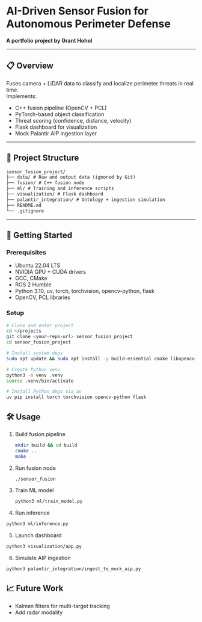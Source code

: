 # AI-Driven Sensor Fusion for Autonomous Perimeter Defense

**A portfolio project by Grant Hohol**

---

## 📋 Overview

Fuses camera + LiDAR data to classify and localize perimeter threats in real time.  
Implements:
- C++ fusion pipeline (OpenCV + PCL)
- PyTorch-based object classification
- Threat scoring (confidence, distance, velocity)
- Flask dashboard for visualization
- Mock Palantir AIP ingestion layer

---

## 📂 Project Structure
```txt
sensor_fusion_project/
├── data/ # Raw and output data (ignored by Git)
├── fusion/ # C++ fusion node
├── ml/ # Training and inference scripts
├── visualization/ # Flask dashboard
├── palantir_integration/ # Ontology + ingestion simulation
├── README.md
└── .gitignore
```

---

## 🚀 Getting Started

### Prerequisites

- Ubuntu 22.04 LTS  
- NVIDIA GPU + CUDA drivers  
- GCC, CMake  
- ROS 2 Humble  
- Python 3.10, uv, torch, torchvision, opencv-python, flask  
- OpenCV, PCL libraries  

### Setup

```bash
# Clone and enter project
cd ~/projects
git clone <your-repo-url> sensor_fusion_project
cd sensor_fusion_project

# Install system deps
sudo apt update && sudo apt install -y build-essential cmake libopencv-dev libpcl-dev ros-humble-desktop python3-pip python3-venv

# Create Python venv
python3 -m venv .venv
source .venv/bin/activate

# Install Python deps via uv
uv pip install torch torchvision opencv-python flask
```

## 🛠️ Usage

1. Build fusion pipeline

    ```bash
    mkdir build && cd build
    cmake ..
    make

    ```

2. Run fusion node
    ```bash
    ./sensor_fusion
    ```

3. Train ML model 
    ```bash
    python3 ml/train_model.py
    ```

4. Run inference
```bash
python3 ml/inference.py
```

5. Launch dashboard
```bash
python3 visualization/app.py
```

6. Simulate AIP ingestion
```bash
python3 palantir_integration/ingest_to_mock_aip.py
```

## 📈 Future Work

- Kalman filters for multi-target tracking
- Add radar modality